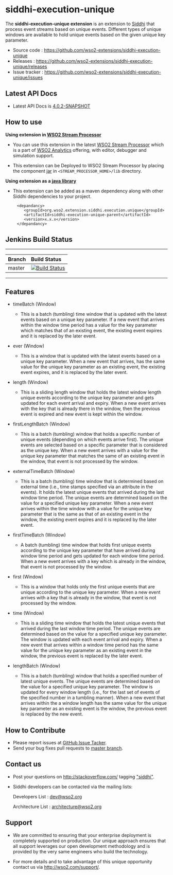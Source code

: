 siddhi-execution-unique
======================================

The **siddhi-execution-unique extension** is an extension to <a target="_blank" href="https://wso2.github.io/siddhi">Siddhi</a> that process event streams based on unique events.
Different types of unique windows are available to hold unique events based on the given unique key parameter.

* Source code : <a target="_blank" href="https://github.com/wso2-extensions/siddhi-execution-unique">https://github.com/wso2-extensions/siddhi-execution-unique</a>
* Releases : <a target="_blank" href="https://github.com/wso2-extensions/siddhi-execution-unique/releases">https://github.com/wso2-extensions/siddhi-execution-unique/releases</a>
* Issue tracker :  <a target="_blank" href="https://github.com/wso2-extensions/siddhi-execution-unique/issues">https://github.com/wso2-extensions/siddhi-execution-unique/issues</a>

## Latest API Docs 
 * Latest API Docs is [4.0.2-SNAPSHOT](https://wso2-extensions.github.io/siddhi-execution-unique/api/4.0.2-SNAPSHOT/)

## How to use 

**Using extension in <a target="_blank" href="https://github.com/wso2/product-sp">WSO2 Stream Processor</a>**

* You can use this extension in the latest <a target="_blank" href="https://github.com/wso2/product-sp/releases">WSO2 Stream Processor</a> which is a part of <a target="_blank" href="http://wso2.com/analytics?utm_source=gitanalytics&utm_campaign=gitanalytics_Jul17">WSO2 Analytics</a> offering, with editor, debugger and simulation support. 

* This extension can be Deployed to WSO2 Stream Processor by placing the component <a target="_blank" href="https://github.com/wso2-extensions/siddhi-execution-unique/releases">jar</a> in `<STREAM_PROCESSOR_HOME>/lib` directory.

**Using extension as a <a target="_blank" href="https://wso2.github.io/siddhi/documentation/running-as-a-java-library">java library</a>**

* This extension can be added as a maven dependency along with other Siddhi dependencies to your project.

```
     <depandancy>
        <groupId>org.wso2.extension.siddhi.execution.unique</groupId>
        <artifactId>siddhi-execution-unique-parent</artifactId>
        <version>x.x.x</version>
     </depandancy>
```



## Jenkins Build Status 

---

|  Branch | Build Status |
| :------ |:------------ | 
| master  | [![Build Status](https://wso2.org/jenkins/job/siddhi/job/siddhi-execution-unique/badge/icon)](https://wso2.org/jenkins/job/siddhi/job/siddhi-execution-unique/) |

---
## Features

 * timeBatch (Window)
   * This is a batch (tumbling) time window that is updated with the latest events based on a unique key parameter. If a new event that arrives within the window time period has a value for the key parameter which matches that of an existing event, the existing event expires and it is replaced by the later event.
    
 * ever (Window)
   * This is a window that is updated with the latest events based on a unique key parameter. When a new event that arrives, has the same value for the unique key parameter as an existing event, the existing event expires, and it is replaced by the later event.
    
 * length (Window)
   * This is a sliding length window that holds the latest window length unique events according to the unique key parameter and gets updated for each event arrival and expiry. When a new event arrives with the key that is already there in the window, then the previous event is expired and new event is kept within the window.
    
 * firstLengthBatch (Window)
   * This is a batch (tumbling) window that holds a specific number of unique events (depending on which events arrive first). The unique events are selected based on a specific parameter that is considered as the unique key. When a new event arrives with a value for the unique key parameter that matches the same of an existing event in the window, that event is not processed by the window.
    
 * externalTimeBatch (Window)
   * This is a batch (tumbling) time window that is determined based on external time (i.e., time stamps specified via an attribute in the events). It holds the latest unique events that arrived during the last window time period. The unique events are determined based on the value for a specified unique key parameter. When a new event arrives within the time window with a value for the unique key parameter that is the same as that of an existing event in the window, the existing event expires and it is replaced by the later event.
    
 * firstTimeBatch (Window)
   * A batch (tumbling) time window that holds first unique events according to the unique key parameter that have arrived during window time period and gets updated for each window time period. When a new event arrives with a key which is already in the window, that event is not processed by the window.
    
 * first (Window)
   * This is a window that holds only the first unique events that are unique according to the unique key parameter. When a new event arrives with a key that is already in the window, that event is not processed by the window.
    
 * time (Window)
   * This is a sliding time window that holds the latest unique events that arrived during the last window time period. The unique events are determined based on the value for a specified unique key parameter. The window is updated with each event arrival and expiry. When a new event that arrives within a window time period has the same value for the unique key parameter as an existing event in the window, the previous event is replaced by the later event.
    
 * lengthBatch (Window)
   * This is a batch (tumbling) window that holds a specified number of latest unique events. The unique events are determined based on the value for a specified unique key parameter. The window is updated for every window length (i.e., for the last set of events of the specified number in a tumbling manner). When a new event that arrives within the a window length has the same value for the unique key parameter as an existing event is the window, the previous event is replaced by the new event.
    
## How to Contribute
 
  * Please report issues at <a target="_blank" href="https://github.com/wso2-extensions/siddhi-execution-unique/issues">GitHub Issue Tacker</a>.
  * Send your bug fixes pull requests to <a target="_blank" href="https://github.com/wso2-extensions/siddhi-execution-unique/tree/master">master branch</a>. 
 
## Contact us 
 * Post your questions on http://stackoverflow.com/ tagging <a target="_blank" href="http://stackoverflow.com/search?q=siddhi">"siddhi"</a>. 
 
 * Siddhi developers can be contacted via the mailing lists:
 
    Developers List   : [dev@wso2.org](mailto:dev@wso2.org)
    
    Architecture List : [architecture@wso2.org](mailto:architecture@wso2.org)
 
## Support 

* We are committed to ensuring that your enterprise deployment is completely supported on production. Our unique approach ensures that all support leverages our open development methodology and is provided by the very same engineers who build the technology. 

* For more details and to take advantage of this unique opportunity contact us via <a target="_blank" href="http://wso2.com/support?utm_source=gitanalytics&utm_campaign=gitanalytics_Jul17">http://wso2.com/support/</a>. 
